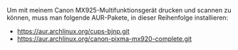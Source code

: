 Um mit meinem Canon MX925-Multifunktionsgerät drucken und scannen zu können, muss man folgende AUR-Pakete, in dieser Reihenfolge installieren:
* https://aur.archlinux.org/cups-bjnp.git
* https://aur.archlinux.org/canon-pixma-mx920-complete.git
